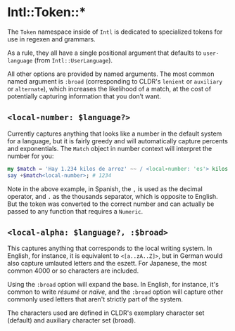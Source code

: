 # Intl::Token::*

The `Token` namespace inside of `Intl` is dedicated to specialized tokens for use in regexen and grammars.

As a rule, they all have a single positional argument that defaults to `user-language` (from `Intl::UserLanguage`).

All other options are provided by named arguments.
The most common named argument is `:broad` (corresponding to CLDR's `lenient` or `auxiliary` or `alternate`), which increases the likelihood of a match, at the cost of potentially capturing information that you don’t want.

## `<local-number: $language?>`
Currently captures anything that looks like a number in the default system for a language, but it is fairly greedy and will automatically capture percents and exponentials.
The `Match` object in number context will interpret the number for you:

```raku
my $match = 'Hay 1.234 kilos de arroz' ~~ / <local-number: 'es'> kilos /;
say +$match<local-number>; # 1234
```

Note in the above example, in Spanish, the `,` is used as the decimal operator, and `.` as the thousands separator, which is opposite to English.
But the token was converted to the correct number and can actually be passed to any function that requires a `Numeric`.

## `<local-alpha: $language?, :$broad>`
This captures anything that corresponds to the local writing system.
In English, for instance, it is equivalent to `<[a..zA..Z]>`, but in German would also capture umlauted letters and the eszett.
For Japanese, the most common 4000 or so characters are included.

Using the `:broad` option will expand the base.
In English, for instance, it's common to write *résumé* or *naïve*, and the `:broad` option will capture other commonly used letters that aren't strictly part of the system.

The characters used are defined in CLDR's exemplary character set (default) and auxiliary character set (broad).

